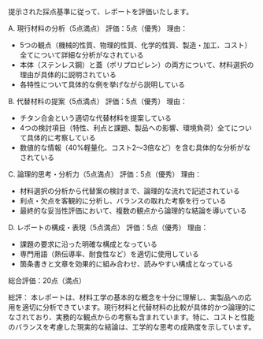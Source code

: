 提示された採点基準に従って、レポートを評価いたします。

A. 現行材料の分析（5点満点）
評価：5点（優秀）
理由：
- 5つの観点（機械的性質、物理的性質、化学的性質、製造・加工、コスト）全てについて詳細な分析がなされている
- 本体（ステンレス鋼）と蓋（ポリプロピレン）の両方について、材料選択の理由が具体的に説明されている
- 各特性について具体的な例を挙げながら説明している

B. 代替材料の提案（5点満点）
評価：5点（優秀）
理由：
- チタン合金という適切な代替材料を提案している
- 4つの検討項目（特性、利点と課題、製品への影響、環境負荷）全てについて具体的に考察している
- 数値的な情報（40%軽量化、コスト2〜3倍など）を含む具体的な分析がなされている

C. 論理的思考・分析力（5点満点）
評価：5点（優秀）
理由：
- 材料選択の分析から代替案の検討まで、論理的な流れで記述されている
- 利点・欠点を客観的に分析し、バランスの取れた考察を行っている
- 最終的な妥当性評価において、複数の観点から論理的な結論を導いている

D. レポートの構成・表現（5点満点）
評価：5点（優秀）
理由：
- 課題の要求に沿った明確な構成となっている
- 専門用語（熱伝導率、耐食性など）を適切に使用している
- 箇条書きと文章を効果的に組み合わせ、読みやすい構成となっている

総合評価：20点（満点）

総評：
本レポートは、材料工学の基本的な概念を十分に理解し、実製品への応用を適切に分析できています。現行材料と代替材料の比較が具体的かつ論理的になされており、実務的な観点からの考察も含まれています。特に、コストと性能のバランスを考慮した現実的な結論は、工学的な思考の成熟度を示しています。